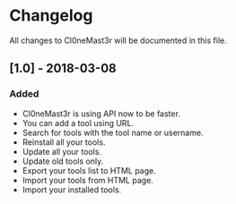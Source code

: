 # Changelog
All changes to Cl0neMast3r will be documented in this file.

## [1.0] - 2018-03-08
### Added
- Cl0neMast3r is using API now to be faster.
- You can add a tool using URL.
- Search for tools with the tool name or username.
- Reinstall all your tools.
- Update all your tools.
- Update old tools only.
- Export your tools list to HTML page.
- Import your tools from HTML page.
- Import your installed tools.

